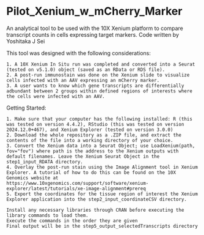 # Pilot_Xenium_w_mCherry_Marker
An analytical tool to be used with the 10X Xenium platform to compare transcript counts in cells expressing target markers. Code written by Yoshitaka J Sei

This tool was designed with the following considerations:

    1. A 10X Xenium In Situ run was completed and converted into a Seurat (tested on v5.1.0) object (saved as an RData or RDS file). 
    2. A post-run immunostain was done on the Xenium slide to visualize cells infected with an AAV expressing an mCherry marker.
    3. A user wants to know which gene transcripts are differentially adbundant between 2 groups within defined regions of interests where the cells were infected with an AAV.

Getting Started:

    1. Make sure that your computer has the following installed: R (this was tested on version 4.4.2), RStudio (this was tested on version 2024.12.0+467), and Xenium Explorer (tested on version 3.0.0)
    2. Download the whole repository as a .ZIP file, and extract the contents of the file into a working directory of your choice.
    3. Convert the Xenium data into a Seurat Object; use LoadXenium(path, fov="fov") where path is the address to the Xenium outputs with default filenames. Leave the Xenium Seurat Object in the step1_input_RDATA directory.
    4. Overlay the post-run stain using the Image Alignment tool in Xenium Explorer. A tutorial of how to do this can be found on the 10X Genomics website at https://www.10xgenomics.com/support/software/xenium-explorer/latest/tutorials/xe-image-alignment#prereq
    5. Export the coordinates for the tissue region of interest the Xenium Explorer application into the step2_input_coordinateCSV directory.

    Install any necessary libraries through CRAN before executing the library commands to load them.
    Execute the commands in the order they are given
    Final output will be in the step5_output_selectedTranscripts directory
